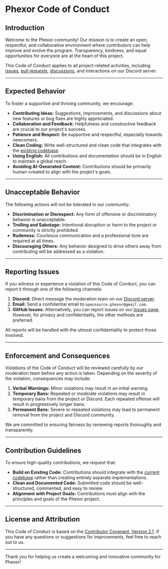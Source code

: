 # Phexor Code of Conduct

## **Introduction**  
Welcome to the Phexor community! Our mission is to create an open, respectful, and collaborative environment where contributors can help improve and evolve the program. Transparency, kindness, and equal opportunities for everyone are at the heart of this project.  

This Code of Conduct applies to all project-related activities, including [issues](https://github.com/kallioderso/Phexor/issues), [pull requests](https://github.com/kallioderso/Phexor/pulls), [discussions](https://github.com/kallioderso/Phexor/discussions), and interactions on our Discord server.

---

## **Expected Behavior**  
To foster a supportive and thriving community, we encourage:  

- **Contributing Ideas:** Suggestions, improvements, and discussions about new features or bug fixes are highly appreciated.  
- **Collaboration and Feedback:** Helpfulness and constructive feedback are crucial to our project's success.  
- **Patience and Respect:** Be supportive and respectful, especially towards newcomers.  
- **Clean Coding:** Write well-structured and clean code that integrates with the [existing codebase](https://github.com/kallioderso/Phexor).  
- **Using English:** All contributions and documentation should be in English to maintain a global reach.  
- **Avoiding AI-Generated Content:** Contributions should be primarily human-created to align with the project's goals.  

---

## **Unacceptable Behavior**  
The following actions will not be tolerated in our community:  

- **Discrimination or Disrespect:** Any form of offensive or discriminatory behavior is unacceptable.  
- **Trolling and Sabotage:** Intentional disruption or harm to the project or community is strictly prohibited.  
- **Rudeness:** Courteous communication and a professional tone are required at all times.  
- **Discouraging Others:** Any behavior designed to drive others away from contributing will be addressed as a violation.  

---

## **Reporting Issues**  
If you witness or experience a violation of this Code of Conduct, you can report it through one of the following channels:  

1. **Discord:** Direct message the moderation team on our [Discord server](https://discord.gg/epket7GBS7).  
2. **Email:** Send a confidential email to `opensource.phexor@gmail.com`.  
3. **GitHub Issues:** Alternatively, you can report issues on our [Issues page](https://github.com/kallioderso/Phexor/issues). However, for privacy and confidentiality, the other methods are preferred.  

All reports will be handled with the utmost confidentiality to protect those involved.

---

## **Enforcement and Consequences**  
Violations of the Code of Conduct will be reviewed carefully by our moderation team before any action is taken. Depending on the severity of the violation, consequences may include:  

1. **Verbal Warnings:** Minor violations may result in an initial warning.  
2. **Temporary Bans:** Repeated or moderate violations may result in temporary bans from the project or Discord. Each repeated offense will result in progressively longer bans.  
3. **Permanent Bans:** Severe or repeated violations may lead to permanent removal from the project and Discord community.  

We are committed to ensuring fairness by reviewing reports thoroughly and transparently.

---

## **Contribution Guidelines**  
To ensure high-quality contributions, we request that:  

- **Build on Existing Code:** Contributions should integrate with the [current codebase](https://github.com/kallioderso/Phexor) rather than creating entirely separate implementations.  
- **Clean and Documented Code:** Submitted code should be well-structured, commented, and easy to review.  
- **Alignment with Project Goals:** Contributions must align with the principles and goals of the Phexor project.  

---

## **License and Attribution**  
This Code of Conduct is based on the [Contributor Covenant, Version 2.1](https://www.contributor-covenant.org/). If you have any questions or suggestions for improvements, feel free to reach out to us.  

---

Thank you for helping us create a welcoming and innovative community for Phexor!